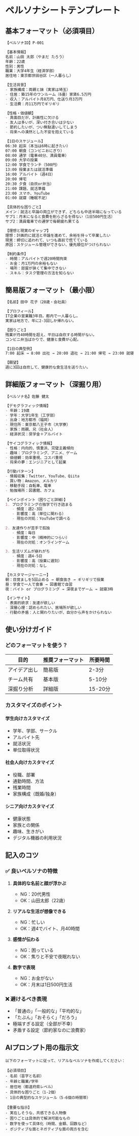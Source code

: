 # ペルソナシートテンプレート

## 基本フォーマット（必須項目）

```markdown
【ペルソナID】P-001

【基本情報】
名前：山田 太郎（やまだ たろう）
年齢：22歳
性別：男性
職業：大学4年生（経済学部）
居住地：東京都世田谷区（一人暮らし）

【生活背景】
- 家族構成：両親と妹（実家は埼玉）
- 住居：築15年のワンルーム（6畳）家賃6.5万円
- 収入：アルバイト月8万円、仕送り月3万円
- 生活費：月11万円でギリギリ

【性格・価値観】
- 真面目だが、計画性に欠ける
- 友人は多いが、深い付き合いは少ない
- 節約したいが、つい無駄遣いしてしまう
- 将来への漠然とした不安を抱えている

【1日のスケジュール】
06:30 起床（本当は6時に起きたい）
07:00 朝食（コンビニおにぎり）
08:00 通学（電車40分、満員電車）
09:00 大学の授業
12:00 学食でランチ（500円）
13:00 授業または就活準備
16:00 アルバイト（週4日）
20:00 帰宅
20:30 夕食（自炊or弁当）
21:00 課題、就活準備
23:00 スマホ、YouTube
01:00 就寝（睡眠不足）

【具体的な困りごと】
メイン：就活と卒論の両立ができず、どちらも中途半端になっている
サブ1：月末になると食費を削らざるを得ない（1日500円生活）
サブ2：満員電車での通学で毎朝疲れ果てる

【理想と現実のギャップ】
理想：計画的に就活と卒論を進めて、余裕を持って卒業したい
現実：締切に追われて、いつも直前で慌てている
原因：スケジュール管理ができない、優先順位がつけられない

【制約条件】
- 時間：アルバイトで週20時間拘束
- お金：月1万円の余裕もない
- 場所：部屋が狭くて集中できない
- スキル：タスク管理の方法を知らない
```

## 簡易版フォーマット（最小限）

```markdown
【名前】田中 花子（28歳・会社員）

【プロフィール】
IT企業の営業職3年目。都内で一人暮らし。
実家は地方で、年に2-3回しか帰れない。

【困りごと】
残業が月40時間を超え、平日は自炊する時間がない。
コンビニ弁当ばかりで、健康と食費が心配。

【1日の典型例】
7:00 起床 → 8:00 出社 → 20:00 退社 → 21:00 帰宅 → 23:00 就寝

【願望】
週に3回は自炊して、健康的な食生活を送りたい。
```

## 詳細版フォーマット（深掘り用）

```markdown
【ペルソナ名】佐藤 健太

【デモグラフィック情報】
- 年齢：19歳
- 学年：大学1年生（工学部）
- 出身：地方都市（福岡）
- 現住所：東京都八王子市（大学寮）
- 家族：両親、兄（社会人）
- 経済状況：奨学金＋アルバイト

【サイコグラフィック情報】
- 性格：内向的、慎重派、完璧主義傾向
- 趣味：プログラミング、アニメ、ゲーム
- 価値観：効率重視、コスパ重視
- 将来の夢：エンジニアとして起業

【行動パターン】
- 情報収集：Twitter、YouTube、Qiita
- 買い物：Amazon、メルカリ
- 移動手段：自転車、電車
- 勉強場所：図書館、カフェ

【ペインポイント（困りごと詳細）】
1. プログラミングの独学で行き詰まる
   - 頻度：週2-3回
   - 影響度：高（単位に関わる）
   - 現在の対処：YouTubeで調べる
   
2. 友達作りが苦手で孤独
   - 頻度：毎日
   - 影響度：中（精神的につらい）
   - 現在の対処：オンラインゲーム

3. 生活リズムが崩れがち
   - 頻度：週4-5日
   - 影響度：高（授業に遅刻）
   - 現在の対処：なし

【カスタマージャーニー】
朝：目覚ましを5回止める → 朝食抜き → ギリギリで授業
昼：学食で一人で食事 → 図書館で自習
夜：バイト or プログラミング → 深夜までゲーム → 就寝3時

【インサイト】
- 表面的欲求：友達が欲しい
- 深層心理：認められたい、居場所が欲しい
- 行動の矛盾：人と関わりたいが、自分から声をかけられない
```

## 使い分けガイド

### どのフォーマットを使う？

| 目的 | 推奨フォーマット | 所要時間 |
|------|-----------------|----------|
| アイデア出し | 簡易版 | 2-3分 |
| チーム共有 | 基本版 | 5-10分 |
| 深掘り分析 | 詳細版 | 15-20分 |

### カスタマイズのポイント

#### 学生向けカスタマイズ
- 学年、学部、サークル
- アルバイト先
- 就活状況
- 単位取得状況

#### 社会人向けカスタマイズ
- 役職、部署
- 通勤時間、方法
- 残業時間
- 家族構成（既婚/独身）

#### シニア向けカスタマイズ
- 健康状態
- 家族との関係
- 趣味、生きがい
- デジタル機器の利用状況

## 記入のコツ

### ✅ 良いペルソナの特徴
1. **具体的な名前と顔が浮かぶ**
   - NG：20代男性
   - OK：山田太郎（22歳）

2. **リアルな生活が想像できる**
   - NG：忙しい
   - OK：週4でバイト、月40時間

3. **感情が伝わる**
   - NG：困っている
   - OK：焦りと不安で夜眠れない

4. **数字で表現**
   - NG：お金がない
   - OK：月末は1日500円生活

### ❌ 避けるべき表現
- 「普通の」「一般的な」「平均的な」
- 「たぶん」「おそらく」「だろう」
- 極端すぎる設定（全部が不幸）
- 矛盾する設定（節約家なのに浪費家）

## AIプロンプト用の指示文

```
以下のフォーマットに従って、リアルなペルソナを作成してください：

【必須項目】
- 名前（苗字と名前）
- 年齢と職業/学年
- 居住地（都道府県レベル）
- 具体的な困りごと（1-2個）
- 1日の典型的なスケジュール（5-6個の時間帯）

【重要な指示】
- 実在しそうな、共感できる人物像
- 困りごとは具体的で解決可能なもの
- 数字を使って具体化（時間、金額、回数など）
- ポジティブな面とネガティブな面の両方を含む
```